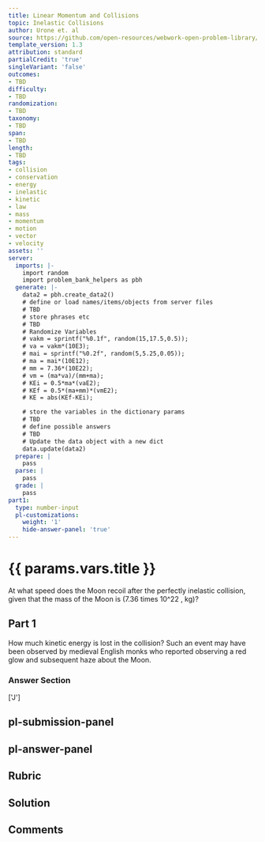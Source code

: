 ```yaml
---
title: Linear Momentum and Collisions
topic: Inelastic Collisions
author: Urone et. al
source: https://github.com/open-resources/webwork-open-problem-library/tree/master/Contrib/BrockPhysics/College_Physics_Urone/8.Linear_Momentum_and_Collisions/8-05.Inelastic_Collisions/NU_U17_08_05_010.pg
template_version: 1.3
attribution: standard
partialCredit: 'true'
singleVariant: 'false'
outcomes:
- TBD
difficulty:
- TBD
randomization:
- TBD
taxonomy:
- TBD
span:
- TBD
length:
- TBD
tags:
- collision
- conservation
- energy
- inelastic
- kinetic
- law
- mass
- momentum
- motion
- vector
- velocity
assets: ''
server:
  imports: |-
    import random
    import problem_bank_helpers as pbh
  generate: |-
    data2 = pbh.create_data2()
    # define or load names/items/objects from server files
    # TBD
    # store phrases etc
    # TBD
    # Randomize Variables
    # vakm = sprintf("%0.1f", random(15,17.5,0.5));
    # va = vakm*(10E3);
    # mai = sprintf("%0.2f", random(5,5.25,0.05));
    # ma = mai*(10E12);
    # mm = 7.36*(10E22);
    # vm = (ma*va)/(mm+ma);
    # KEi = 0.5*ma*(vaE2);
    # KEf = 0.5*(ma+mm)*(vmE2);
    # KE = abs(KEf-KEi);

    # store the variables in the dictionary params
    # TBD
    # define possible answers
    # TBD
    # Update the data object with a new dict
    data.update(data2)
  prepare: |
    pass
  parse: |
    pass
  grade: |
    pass
part1:
  type: number-input
  pl-customizations:
    weight: '1'
    hide-answer-panel: 'true'
---
```


# {{ params.vars.title }} 


At what speed does the Moon recoil after the perfectly inelastic collision, given that the mass of the Moon is (7.36 times 10^22 , kg)?

## Part 1 
How much kinetic energy is lost in the collision? Such an event may have been observed by medieval English monks who reported observing a red glow and subsequent haze about the Moon. 


 ### Answer Section
['J']

## pl-submission-panel 


## pl-answer-panel 


## Rubric 


## Solution 


## Comments 


